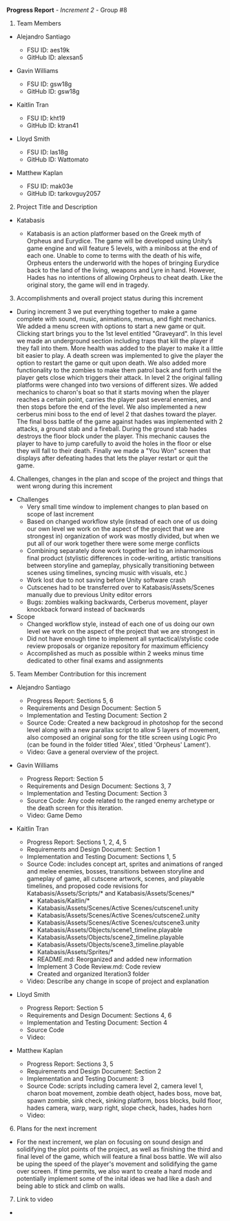 **Progress Report**
*- Increment 2 -*
Group #8

1) Team Members

- Alejandro Santiago
  - FSU ID: aes19k
  - GitHub ID: alexsan5

- Gavin Williams
  - FSU ID: gsw18g
  - GitHub ID: gsw18g

- Kaitlin Tran
  - FSU ID: kht19
  - GitHub ID: ktran41

- Lloyd Smith
  - FSU ID: las18g
  - GitHub ID: Wattomato

- Matthew Kaplan
  - FSU ID: mak03e
  - GitHub ID: tarkovguy2057

2) Project Title and Description
- Katabasis

  - Katabasis is an action platformer based on the Greek myth of Orpheus and Eurydice. The game will be developed using Unity’s game engine and will feature 5 levels, with a miniboss at the end of each one. Unable to come to terms with the death of his wife, Orpheus enters the underworld with the hopes of bringing Eurydice back to the land of the living, weapons and Lyre in hand. However, Hades has no intentions of allowing Orpheus to cheat death. Like the original story, the game will end in tragedy.
  
3) Accomplishments and overall project status during this increment 
- During increment 3 we put everything together to make a game complete with sound, music, animations, menus, and fight mechanics. We added a menu screen with options to start a new game or quit. Clicking start brings you to the 1st level entitled "Graveyard". In this level we made an underground section including traps that kill the player if they fall into them. More health was added to the player to make it a little bit easier to play. A death screen was implemented to give the player the option to restart the game or quit upon death. We also added more functionality to the zombies to make them patrol back and forth until the player gets close which triggers their attack. In level 2 the original falling platforms were changed into two versions of different sizes. We added mechanics to charon's boat so that it starts moving when the player reaches a certain point, carries the player past several enemies, and then stops before the end of the level. We also implemented a new cerberus mini boss to the end of level 2 that dashes toward the player. The final boss battle of the game against hades was implemented with 2 attacks, a ground stab and a fireball. During the ground stab hades destroys the floor block under the player. This mechanic causes the player to have to jump carefully to avoid the holes in the floor or else they will fall to their death. Finally we made a "You Won" screen that displays after defeating hades that lets the player restart or quit the game. 


4) Challenges, changes in the plan and scope of the project and things that went wrong during this increment
- Challenges
  - Very small time window to implement changes to plan based on scope of last increment
  - Based on changed workflow style (instead of each one of us doing our own level we work on the aspect of the project that we are strongest in) organization of work was mostly divided, but when we put all of our work together there were some merge conflicts
  - Combining separately done work together led to an inharmonious final product (stylistic differences in code-writing, artistic transitions between storyline and gameplay, physically transitioning between scenes using timelines, syncing music with visuals, etc.)
  - Work lost due to not saving before Unity software crash
  - Cutscenes had to be transferred over to Katabasis/Assets/Scenes manually due to previous Unity editor errors
  - Bugs: zombies walking backwards, Cerberus movement, player knockback forward instead of backwards
- Scope
  - Changed workflow style, instead of each one of us doing our own level we work on the aspect of the project that we are strongest in
  - Did not have enough time to implement all syntactical/stylistic code review proposals or organize repository for maximum efficiency
  - Accomplished as much as possible within 2 weeks minus time dedicated to other final exams and assignments


5) Team Member Contribution for this increment
- Alejandro Santiago
  - Progress Report: Sections 5, 6
  - Requirements and Design Document: Section 5
  - Implementation and Testing Document: Section 2
  - Source Code: Created a new backgroud in photoshop for the second level along with a new parallax script to allow 5 layers of movement, also composed an original song for the title screen using Logic Pro (can be found in the folder titled 'Alex', titled 'Orpheus' Lament'). 
  - Video: Gave a general overview of the project. 

- Gavin Williams
  - Progress Report: Section 5
  - Requirements and Design Document: Sections 3, 7
  - Implementation and Testing Document: Section 3
  - Source Code: Any code related to the ranged enemy archetype or the death screen for this iteration.
  - Video: Game Demo

- Kaitlin Tran
  - Progress Report: Sections 1, 2, 4, 5
  - Requirements and Design Document: Section 1
  - Implementation and Testing Document: Sections 1, 5
  - Source Code: includes concept art, sprites and animations of ranged and melee enemies, bosses, transitions between storyline and gameplay of game, all cutscene artwork, scenes, and playable timelines, and proposed code revisions for Katabasis/Assets/Scripts/* and Katabasis/Assets/Scenes/*
    - Katabasis/Kaitlin/*
    - Katabasis/Assets/Scenes/Active Scenes/cutscene1.unity
    - Katabasis/Assets/Scenes/Active Scenes/cutscene2.unity
    - Katabasis/Assets/Scenes/Active Scenes/cutscene3.unity
    - Katabasis/Assets/Objects/scene1_timeline.playable
    - Katabasis/Assets/Objects/scene2_timeline.playable
    - Katabasis/Assets/Objects/scene3_timeline.playable
    - Katabasis/Assets/Sprites/*
    - README.md: Reorganized and added new information 
    - Implement 3 Code Review.md: Code review
    - Created and organized Iteration3 folder
  - Video: Describe any change in scope of project and explanation

- Lloyd Smith
  - Progress Report: Section 5
  - Requirements and Design Document: Sections 4, 6
  - Implementation and Testing Document: Section 4
  - Source Code
  - Video: 

- Matthew Kaplan
  - Progress Report: Sections 3, 5
  - Requirements and Design Document: Section 2
  - Implementation and Testing Document: 3
  - Source Code: scripts including camera level 2, camera level 1, charon boat movement, zombie death object, hades boss, move bat, spawn zombie, sink check, sinking platform, boss blocks, build floor, hades camera, warp, warp right, slope check, hades, hades horn
  - Video: 
  
6) Plans for the next increment
- For the next increment, we plan on focusing on sound design and solidifying the plot points of the project, as well as finishing the third and final level of the game, which will feature a final boss battle. We will also be uping the speed of the player's movement and solidifying the game over screen. If time permits, we also want to create a hard mode and potentially implement some of the inital ideas we had like a dash and being able to stick and climb on walls.

7) Link to video
- 
